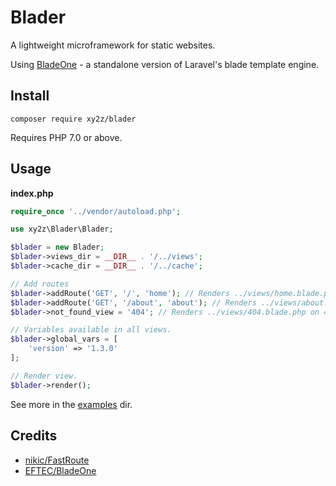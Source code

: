 # Blader

A lightweight microframework for static websites.

Using [BladeOne](https://github.com/EFTEC/BladeOne/) - a standalone version of Laravel's blade template engine.

## Install
```
composer require xy2z/blader
```

Requires PHP 7.0 or above.

## Usage

**index.php**

```php
require_once '../vendor/autoload.php';

use xy2z\Blader\Blader;

$blader = new Blader;
$blader->views_dir = __DIR__ . '/../views';
$blader->cache_dir = __DIR__ . '/../cache';

// Add routes
$blader->addRoute('GET', '/', 'home'); // Renders ../views/home.blade.php
$blader->addRoute('GET', '/about', 'about'); // Renders ../views/about.blade.php
$blader->not_found_view = '404'; // Renders ../views/404.blade.php on 404.

// Variables available in all views.
$blader->global_vars = [
	'version' => '1.3.0'
];

// Render view.
$blader->render();
```

See more in the [examples](https://github.com/xy2z/Blader/tree/master/examples) dir.


## Credits

- [nikic/FastRoute](https://github.com/nikic/FastRoute)
- [EFTEC/BladeOne](https://github.com/EFTEC/BladeOne/)
